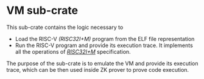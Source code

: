 # VM sub-crate

This sub-crate contains the logic necessary to

- Load the RISC-V _(RISC32I+M)_ program from the ELF file representation
- Run the RISC-V program and provide its execution trace. It implements all the operations of [
  _RISC32I+M_](https://github.com/jameslzhu/riscv-card/blob/master/riscv-card.pdf) specification.

The purpose of the sub-crate is to emulate the VM and provide its execution trace, which can be then used inside ZK
prover to prove code execution. 